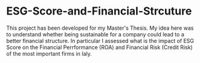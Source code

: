 # ESG-Score-and-Financial-Strcuture
This project has been developed for my Master's Thesis. My idea here was to understand whether being sustainable for a company could lead to a better financial structure. In particular I assessed what is the impact of ESG Score on the Financial Perrformance (ROA) and Financial Risk (Credit Risk) of the most important firms in Ialy.

